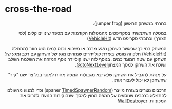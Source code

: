 # cross-the-road
<div dir='rtl' lang='he'>
בחרתי במשחק הראשון (jumper frog).
 
 במטלה השתמשתי בסקריפטים מהמטלות הקודמות עם מספר שינויים קלים (לפי הצורך) וכתבתי סקריפט חדש ([VehicleHit](https://github.com/gamedev-yarin/cross-the-road/blob/main/Assets/Scripts/collisions/VehicleHit.cs))
 
 המשחק בנוי כך שכאשר השחקן נפגע מרכב או כשהוא נכנס למים הוא חוזר להתחלה ([VehicleHit](https://github.com/gamedev-yarin/cross-the-road/blob/main/Assets/Scripts/collisions/VehicleHit.cs)) חלק זה מומש בעזרת קוליידרים שמזהים מגע של השחקן עם רכב ומגע של השחקן עם שטח המוגד כמים.
בנוסף לזה ישנו קוליידר נוסף המזהה את השלמת השלב ושולח את השחקן למסך הניצחון[GotoNextLevel](https://github.com/gamedev-yarin/cross-the-road/blob/main/Assets/Scripts/level/GotoNextLevel.cs).

על מנהת להגביל את השחקן שלא יצא מגבולות המפה מחות למסך בכל צד ישנו "קיר" שהשחקן לא יכול לעבור אותו.

הרכבים נוצרים בעזרת מייצר (spaner [TimedSpawnerRandom](https://github.com/gamedev-yarin/cross-the-road/blob/main/Assets/Scripts/spawners/TimedSpawnerRandom.cs)) וכדי למנוע מהעולם להתמלא ברכבים שנוסעים על המפה מחוץ למסך ישנם קירות הנועדו להרוס את המכוניות. [WallDestroyer](https://github.com/gamedev-yarin/cross-the-road/blob/main/Assets/Scripts/collisions/WallDestroyer.cs)
</div>
